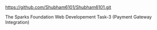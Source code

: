 https://github.com/Shubham6101/Shubham6101.git

The Sparks Foundation Web Developement Task-3 (Payment Gateway Integration)
